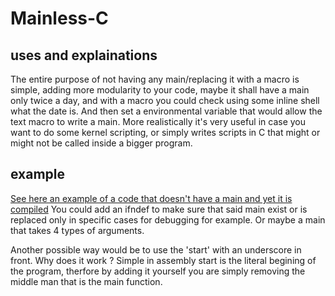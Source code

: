# Mainless-C

## uses and explainations

The entire purpose of not having any main/replacing it with a macro is simple,
adding more modularity to your code, maybe it shall have a main only twice a day,
and with a macro you could check using some inline shell what the date is.
And then set a environmental variable that would allow the text macro to write a main.
More realistically it's very useful in case you want to do some kernel scripting,
or simply writes scripts in C that might or might not be called inside a bigger program.

## example

[See here an example of a code that doesn't have a main and yet it is compiled](https://github.com/lgyger/Mainless-C/edit/main/test.c)
You could add an ifndef to make sure that said main exist or is replaced only 
in specific cases for debugging for example. Or maybe a main that takes 4 types
of arguments.

Another possible way would be to use the 'start'  with an underscore in front.
Why does it work ? Simple in assembly start is the literal begining of the program,
therfore by adding it yourself you are simply removing the middle man that is
the main function.
